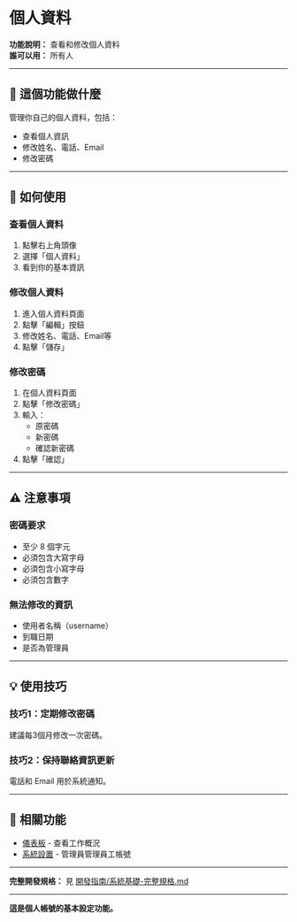 # 個人資料

**功能說明：** 查看和修改個人資料  
**誰可以用：** 所有人

---

## 🎯 這個功能做什麼

管理你自己的個人資料，包括：
- 查看個人資訊
- 修改姓名、電話、Email
- 修改密碼

---

## 📱 如何使用

### 查看個人資料
1. 點擊右上角頭像
2. 選擇「個人資料」
3. 看到你的基本資訊

### 修改個人資料
1. 進入個人資料頁面
2. 點擊「編輯」按鈕
3. 修改姓名、電話、Email等
4. 點擊「儲存」

### 修改密碼
1. 在個人資料頁面
2. 點擊「修改密碼」
3. 輸入：
   - 原密碼
   - 新密碼
   - 確認新密碼
4. 點擊「確認」

---

## ⚠️ 注意事項

### 密碼要求
- 至少 8 個字元
- 必須包含大寫字母
- 必須包含小寫字母
- 必須包含數字

### 無法修改的資訊
- 使用者名稱（username）
- 到職日期
- 是否為管理員

---

## 💡 使用技巧

### 技巧1：定期修改密碼
建議每3個月修改一次密碼。

### 技巧2：保持聯絡資訊更新
電話和 Email 用於系統通知。

---

## 🔗 相關功能

- [儀表板](./儀表板.md) - 查看工作概況
- [系統設置](./系統設置.md) - 管理員管理員工帳號

---

**完整開發規格：** 見 [開發指南/系統基礎-完整規格.md](../開發指南/系統基礎-完整規格.md)

---

**這是個人帳號的基本設定功能。**

